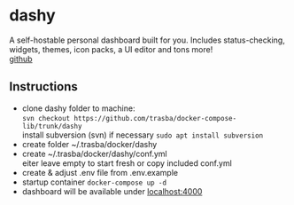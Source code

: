 # dashy

A self-hostable personal dashboard built for you. Includes status-checking, widgets, themes, icon packs, a UI editor and tons more!  
 [github](https://github.com/Lissy93/dashy)

## Instructions

- clone dashy folder to machine:  
  `svn checkout https://github.com/trasba/docker-compose-lib/trunk/dashy `  
  install subversion (svn) if necessary `sudo apt install subversion`
- create folder ~/.trasba/docker/dashy
- create ~/.trasba/docker/dashy/conf.yml  
  eiter leave empty to start fresh or copy included conf.yml
- create & adjust .env file from .env.example
- startup container
  `docker-compose up -d`
- dashboard will be available under [localhost:4000](localhost:4000)
